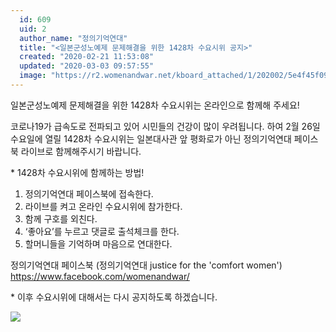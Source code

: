 ```yaml
---
  id: 609
  uid: 2
  author_name: "정의기억연대"
  title: "<일본군성노예제 문제해결을 위한 1428차 수요시위 공지>"
  created: "2020-02-21 11:53:08"
  updated: "2020-03-03 09:57:55"
  image: "https://r2.womenandwar.net/kboard_attached/1/202002/5e4f45f09a4bc5687706.jpg"
---
```

일본군성노예제 문제해결을 위한 
1428차 수요시위는 온라인으로 함께해 주세요!

코로나19가 급속도로 전파되고 있어 시민들의 건강이 많이 우려됩니다.
하여 2월 26일 수요일에 열릴 1428차 수요시위는 
일본대사관 앞 평화로가 아닌 
정의기억연대 페이스북 라이브로 함께해주시기 바랍니다.


\* 1428차 수요시위에 함께하는 방법!

1. 정의기억연대 페이스북에 접속한다.
2. 라이브를 켜고 온라인 수요시위에 참가한다.
3. 함께 구호를 외친다.
4. ‘좋아요’를 누르고 댓글로 출석체크를 한다.
5. 할머니들을 기억하며 마음으로 연대한다. 

정의기억연대 페이스북 (정의기억연대 justice for the 'comfort women')
https://www.facebook.com/womenandwar/

\* 이후 수요시위에 대해서는 다시 공지하도록 하겠습니다.

![](https://r2.womenandwar.net/kboard_attached/1/202002/5e4f45f09a4bc5687706.jpg)